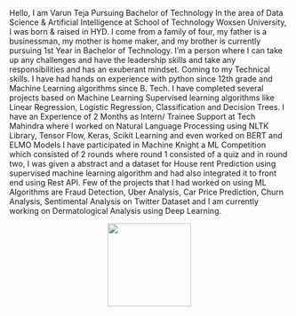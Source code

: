 Hello, I am Varun Teja Pursuing Bachelor of Technology In the area of Data Science & Artificial Intelligence at School of Technology Woxsen University, I was born & raised in HYD. I come from a family of four, my father is a businessman, my mother is home maker, and my brother is currently pursuing 1st Year in Bachelor of Technology.
I’m a person where I can take up any challenges and have the leadership skills and take any responsibilities and has an exuberant mindset.
Coming to my Technical skills. I have had hands on experience with python since 12th grade and Machine Learning algorithms since B. Tech. I have completed several projects based on Machine Learning Supervised learning algorithms like Linear Regression, Logistic Regression, Classification and Decision Trees.
I have an Experience of 2 Months as Intern/ Trainee Support at Tech Mahindra where I worked on Natural Language Processing using NLTK Library, Tensor Flow, Keras, Scikit Learning and even worked on BERT and ELMO Models 
I have participated in Machine Knight a ML Competition which consisted of 2 rounds where round 1 consisted of a quiz and in round two, I was given a abstract and a dataset for House rent Prediction using supervised machine learning algorithm and had also integrated it to front end using Rest API.
Few of the projects that I had worked on using ML Algorithms are Fraud Detection, Uber Analysis, Car Price Prediction, Churn Analysis, Sentimental Analysis on Twitter Dataset and I am currently working on Dermatological Analysis using Deep Learning.

<p align= "center">
  <img height= "150" src="https://github-readme-stats.vercel.app/api?username=varunteja1802&show_icons=true&theme=radical&include_all_commits=true" />
</p>
